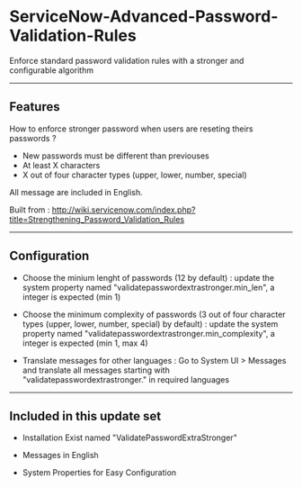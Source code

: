 ServiceNow-Advanced-Password-Validation-Rules
=============================================

Enforce standard password validation rules with a stronger and configurable algorithm

-----------------------------------------------------------------------------------------------------------------------------------------
Features
-----------------------------------------------------------------------------------------------------------------------------------------
 How to enforce stronger password when users are reseting theirs passwords ? 

- New passwords must be different than previouses
- At least X characters
- X out of four character types (upper, lower, number, special)

All message are included in English.

Built from : http://wiki.servicenow.com/index.php?title=Strengthening_Password_Validation_Rules 

-----------------------------------------------------------------------------------------------------------------------------------------
Configuration
-----------------------------------------------------------------------------------------------------------------------------------------
- Choose the minium lenght of passwords (12 by default) : update the system property named "validatepasswordextrastronger.min_len", a integer is expected (min 1)

- Choose the minimum complexity of passwords (3 out of four character types (upper, lower, number, special) by default) : update the system property named "validatepasswordextrastronger.min_complexity", a integer is expected (min 1, max 4)

- Translate messages for other languages : Go to System UI > Messages and translate all messages starting with "validatepasswordextrastronger." in required languages

-----------------------------------------------------------------------------------------------------------------------------------------
Included in this update set
---------------------------------------------------------------------------------
- Installation Exist named "ValidatePasswordExtraStronger"

- Messages in English 

- System Properties for Easy Configuration

